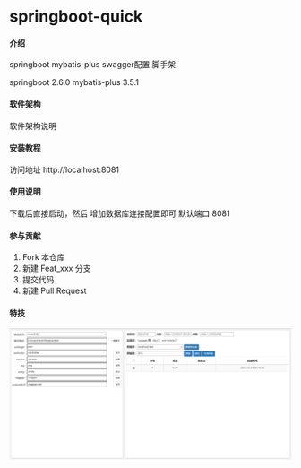 # springboot-quick

#### 介绍
springboot  mybatis-plus  swagger配置 脚手架 

springboot 2.6.0
mybatis-plus 3.5.1

#### 软件架构
软件架构说明


#### 安装教程

访问地址 http://localhost:8081

#### 使用说明

下载后直接启动，然后 增加数据库连接配置即可
默认端口 8081

#### 参与贡献

1.  Fork 本仓库
2.  新建 Feat_xxx 分支
3.  提交代码
4.  新建 Pull Request


#### 特技

![Image text](./doc/20220224202837.png)